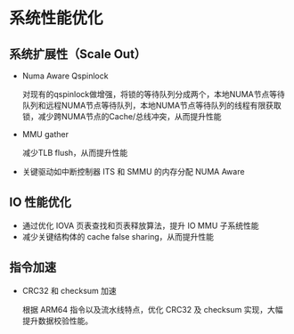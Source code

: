 # 系统性能优化<a name="ZH-CN_TOPIC_0221472922"></a>

## 系统扩展性（Scale Out）<a name="zh-cn_topic_0221472922_section1128617212218"></a>

-   Numa Aware Qspinlock

    对现有的qspinlock做增强，将锁的等待队列分成两个，本地NUMA节点等待队列和远程NUMA节点等待队列，本地NUMA节点等待队列的线程有限获取锁，减少跨NUMA节点的Cache/总线冲突，从而提升性能

-   MMU gather

    减少TLB flush，从而提升性能

-   关键驱动如中断控制器 ITS 和 SMMU 的内存分配 NUMA Aware

## IO 性能优化<a name="zh-cn_topic_0221472922_section144561018225"></a>

-   通过优化 IOVA 页表查找和页表释放算法，提升 IO MMU 子系统性能
-   减少关键结构体的 cache false sharing，从而提升性能

## 指令加速<a name="zh-cn_topic_0221472922_section13808133613212"></a>

-   CRC32 和 checksum 加速

    根据 ARM64 指令以及流水线特点，优化 CRC32 及 checksum 实现，大幅提升数据校验性能。


